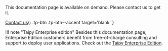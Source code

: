 This documentation page is available on demand. Please contact us to get it.

[Contact us](https://taipy.io/book-a-call){: .tp-btn .tp-btn--accent target='blank' }

!!! note "Taipy Enterprise edition"
    Besides this documentation page, Enterprise Edition customers benefit from 
    free-of-charge consulting and support to deploy user applications. Check out the
    [Taipy Enterprise Edition](https://taipy.io/enterprise).